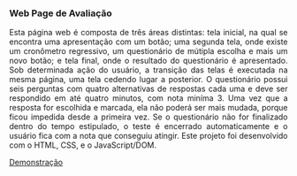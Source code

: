 ### Web Page de Avaliação

<p align="justify">
Esta página web é composta de três áreas distintas: tela inicial, na qual se encontra uma apresentação com um botão; uma segunda tela, onde existe um cronômetro regressivo, um questionário de mútipla escolha e mais um novo botão; e tela final, onde o resultado do questionário é apresentado. Sob determinada ação do usuário, a transição das telas é executada na mesma página, uma tela cedendo lugar a posterior. O questionário possui seis perguntas com quatro alternativas de respostas cada uma e deve ser respondido em até quatro minutos, com nota miníma 3. Uma vez que a resposta for escolhida e marcada, ela não poderá ser mais mudada, porque ficou impedida desde a primeira vez. Se o questionário não for finalizado dentro do tempo estipulado, o teste é encerrado automaticamente e o usuário fica com a nota que conseguiu atingir. Este projeto foi desenvolvido com o HTML, CSS, e o JavaScript/DOM.
</p>

<a href="https://mayconfranca.github.io/web-page-de-avaliacao/">Demonstração</a>
